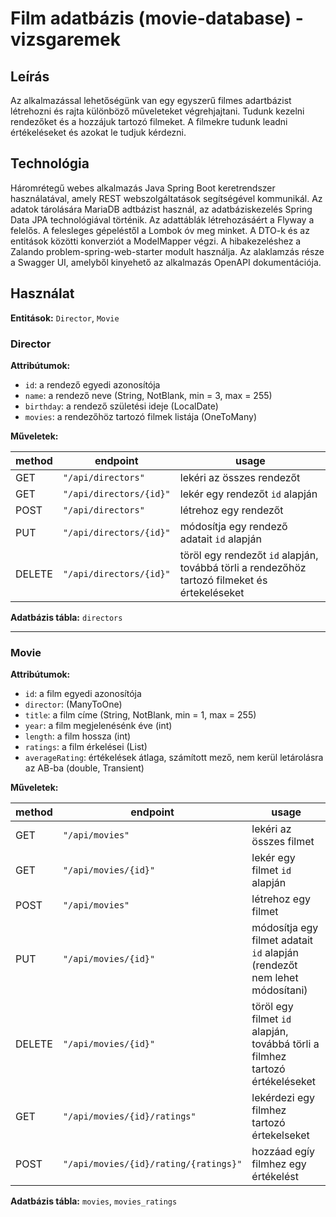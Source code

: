 # Film adatbázis (movie-database) - vizsgaremek

## Leírás

Az alkalmazással lehetőségünk van egy egyszerű filmes adartbázist létrehozni
és rajta különböző műveleteket végrehjajtani. Tudunk kezelni rendezőket és a hozzájuk tartozó filmeket.
A filmekre tudunk leadni értékeléseket és azokat le tudjuk kérdezni.

## Technológia

Háromrétegű webes alkalmazás Java Spring Boot keretrendszer használatával, amely REST webszolgáltatások segítségével kommunikál.
Az adatok tárolására MariaDB adtbázist használ, az adatbáziskezelés Spring Data JPA technológiával történik.
Az adattáblák létrehozásáért a Flyway a felelős. A felesleges gépeléstől a Lombok óv meg minket.
A DTO-k és az entitások közötti konverziót a ModelMapper végzi. A hibakezeléshez a Zalando problem-spring-web-starter modult használja.
Az alaklamzás része a Swagger UI, amelyből kinyehető az alkalmazás OpenAPI dokumentációja.


## Használat

**Entitások:** `Director`, `Movie`

### Director

**Attribútumok:**

* `id`: a rendező egyedi azonosítója
* `name`: a rendező neve (String, NotBlank, min = 3, max = 255)
* `birthday`: a rendező születési ideje (LocalDate)
* `movies`: a rendezőhöz tartozó filmek listája (OneToMany)

**Műveletek:**

| method       | endpoint                 | usage                                                                                          |
| ------------ | ------------------------ | ---------------------------------------------------------------------------------------------- |
| GET          | `"/api/directors"`       | lekéri az összes rendezőt                                                                      |
| GET          | `"/api/directors/{id}"`  | lekér egy rendezőt `id` alapján                                                                |
| POST         | `"/api/directors"`       | létrehoz egy rendezőt                                                                          |
| PUT          | `"/api/directors/{id}"`  | módosítja egy rendező adatait `id` alapján                                                     |
| DELETE       | `"/api/directors/{id}"`  | töröl egy rendezőt `id` alapján, továbbá törli a rendezőhöz tartozó filmeket és értekeléseket  |

**Adatbázis tábla:** `directors`

---

### Movie

**Attribútumok:**

* `id`: a film egyedi azonosítója
* `director`: (ManyToOne)
* `title`: a film címe (String, NotBlank, min = 1, max = 255)
* `year`: a film megjelenésénk éve (int)
* `length`: a film hossza (int)
* `ratings`: a film érkelései (List<Integer>)
* `averageRating`: értékelések átlaga, számított mező, nem kerül letárolásra az AB-ba (double, Transient)


**Műveletek:**

| method       | endpoint                               | usage                                                                         |
| ------------ | -------------------------------------- | ----------------------------------------------------------------------------- |
| GET          | `"/api/movies"`                        | lekéri az összes filmet                                                       |
| GET          | `"/api/movies/{id}"`                   | lekér egy filmet `id` alapján                                                 |
| POST         | `"/api/movies"`                        | létrehoz egy filmet                                                           |
| PUT          | `"/api/movies/{id}"`                   | módosítja egy filmet adatait `id` alapján (rendezőt nem lehet módosítani)     |
| DELETE       | `"/api/movies/{id}"`                   | töröl egy filmet `id` alapján, továbbá törli a filmhez tartozó értékeléseket  |
| GET          | `"/api/movies/{id}/ratings"`           | lekérdezi egy filmhez tartozó értekelseket                                    |
| POST         | `"/api/movies/{id}/rating/{ratings}"`  | hozzáad egíy filmhez egy értékelést                                           |

**Adatbázis tábla:** `movies`, `movies_ratings`

